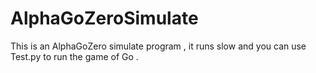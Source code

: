 # AlphaGoZeroSimulate
This is an AlphaGoZero simulate program , it runs slow and you can use Test.py to run the game of Go .

